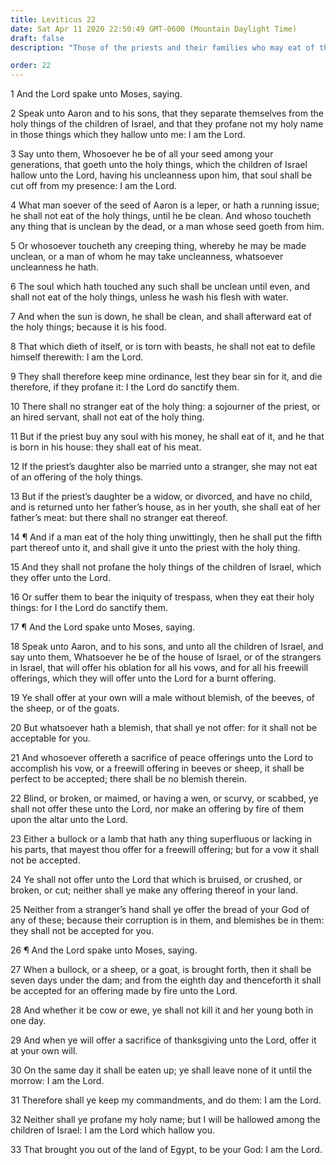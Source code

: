 ```yaml
---
title: Leviticus 22
date: Sat Apr 11 2020 22:50:49 GMT-0600 (Mountain Daylight Time)
draft: false
description: "Those of the priests and their families who may eat of the holy things are described—Sacrificial animals are to be perfect and without blemish."

order: 22
---
```

    
1 And the Lord spake unto Moses, saying.

2 Speak unto Aaron and to his sons, that they separate themselves from the holy things of the children of Israel, and that they profane not my holy name in those things which they hallow unto me: I am the Lord.

3 Say unto them, Whosoever he be of all your seed among your generations, that goeth unto the holy things, which the children of Israel hallow unto the Lord, having his uncleanness upon him, that soul shall be cut off from my presence: I am the Lord.

4 What man soever of the seed of Aaron is a leper, or hath a running issue; he shall not eat of the holy things, until he be clean. And whoso toucheth any thing that is unclean by the dead, or a man whose seed goeth from him.

5 Or whosoever toucheth any creeping thing, whereby he may be made unclean, or a man of whom he may take uncleanness, whatsoever uncleanness he hath.

6 The soul which hath touched any such shall be unclean until even, and shall not eat of the holy things, unless he wash his flesh with water.

7 And when the sun is down, he shall be clean, and shall afterward eat of the holy things; because it is his food.

8 That which dieth of itself, or is torn with beasts, he shall not eat to defile himself therewith: I am the Lord.

9 They shall therefore keep mine ordinance, lest they bear sin for it, and die therefore, if they profane it: I the Lord do sanctify them.

10 There shall no stranger eat of the holy thing: a sojourner of the priest, or an hired servant, shall not eat of the holy thing.

11 But if the priest buy any soul with his money, he shall eat of it, and he that is born in his house: they shall eat of his meat.

12 If the priest’s daughter also be married unto a stranger, she may not eat of an offering of the holy things.

13 But if the priest’s daughter be a widow, or divorced, and have no child, and is returned unto her father’s house, as in her youth, she shall eat of her father’s meat: but there shall no stranger eat thereof.

14 ¶ And if a man eat of the holy thing unwittingly, then he shall put the fifth part thereof unto it, and shall give it unto the priest with the holy thing.

15 And they shall not profane the holy things of the children of Israel, which they offer unto the Lord.

16 Or suffer them to bear the iniquity of trespass, when they eat their holy things: for I the Lord do sanctify them.

17 ¶ And the Lord spake unto Moses, saying.

18 Speak unto Aaron, and to his sons, and unto all the children of Israel, and say unto them, Whatsoever he be of the house of Israel, or of the strangers in Israel, that will offer his oblation for all his vows, and for all his freewill offerings, which they will offer unto the Lord for a burnt offering.

19 Ye shall offer at your own will a male without blemish, of the beeves, of the sheep, or of the goats.

20 But whatsoever hath a blemish, that shall ye not offer: for it shall not be acceptable for you.

21 And whosoever offereth a sacrifice of peace offerings unto the Lord to accomplish his vow, or a freewill offering in beeves or sheep, it shall be perfect to be accepted; there shall be no blemish therein.

22 Blind, or broken, or maimed, or having a wen, or scurvy, or scabbed, ye shall not offer these unto the Lord, nor make an offering by fire of them upon the altar unto the Lord.

23 Either a bullock or a lamb that hath any thing superfluous or lacking in his parts, that mayest thou offer for a freewill offering; but for a vow it shall not be accepted.

24 Ye shall not offer unto the Lord that which is bruised, or crushed, or broken, or cut; neither shall ye make any offering thereof in your land.

25 Neither from a stranger’s hand shall ye offer the bread of your God of any of these; because their corruption is in them, and blemishes be in them: they shall not be accepted for you.

26 ¶ And the Lord spake unto Moses, saying.

27 When a bullock, or a sheep, or a goat, is brought forth, then it shall be seven days under the dam; and from the eighth day and thenceforth it shall be accepted for an offering made by fire unto the Lord.

28 And whether it be cow or ewe, ye shall not kill it and her young both in one day.

29 And when ye will offer a sacrifice of thanksgiving unto the Lord, offer it at your own will.

30 On the same day it shall be eaten up; ye shall leave none of it until the morrow: I am the Lord.

31 Therefore shall ye keep my commandments, and do them: I am the Lord.

32 Neither shall ye profane my holy name; but I will be hallowed among the children of Israel: I am the Lord which hallow you.

33 That brought you out of the land of Egypt, to be your God: I am the Lord.
